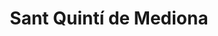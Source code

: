 ---
title: Sant Quintí de Mediona
url: /sant-quinti-de-mediona/
latitude: 41.463
longitude: 1.663
---